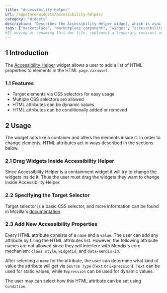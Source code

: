 ```yaml
---
title: "Accessibility Helper"
url: /appstore/widgets/accessibility-helper/
category: "Widgets"
description: "Describes the Accessibility Helper widget, which is available in the Mendix Marketplace."
tags: ["marketplace", "marketplace component", "widget", "accessibility helper", "a11y helper", "token", "platform support"]
#If moving or renaming this doc file, implement a temporary redirect and let the respective team know they should update the URL in the product. See Mapping to Products for more details.
---
```


## 1 Introduction

The [Accessibility Helper](https://marketplace.mendix.com/link/component/114803/) widget allows a user to add a list of HTML properties to elements in the HTML `page.carousel`.

### 1.1 Features

* Target elements via CSS selectors for easy usage
* Multiple CSS selectors are allowed
* HTML attributes can be dynamic values
* HTML attributes can be conditionally added or removed

## 2 Usage

The widget acts like a container and alters the elements inside it. In order to change elements, HTML attributes act in ways described in the sections below.

### 2.1 Drag Widgets Inside Accessibility Helper

Since Accessibility Helper is a containment widget it will try to change the widgets inside it. Thus the user must drag the widgets they want to change inside Accessibility Helper.

### 2.2 Specifying the Target Selector

Target selector is a basic CSS selector, and more information can be found in Mozilla's [documentation](https://developer.mozilla.org/en-US/docs/Web/CSS/CSS_Selectors).

### 2.3 Add New Accessibility Properties

Every HTML attribute consists of a `name` and a `value`. The user can add any attribute by filling the HTML attributes list. However, the following attribute names are not allowed since they will interfere with Mendix's core mechanism: `class`, `style`, `widgetid`, and `data-mendix-id`.

After selecting a `name` for the attribute, the user can determine what kind of value the attribute will get via `Source Type` (`Text` or `Expression`). `Text` can be used for static values, while `Expression` can be used for dynamic values. 

The user may can select how this HTML attribute can be set using `Condition`.
